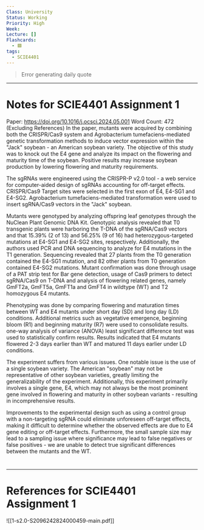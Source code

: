 ```yaml
---
Class: University
Status: Working
Priority: High
Week: 
Lecture: []
Flashcards:
  - 🟩
tags:
  - SCIE4401
---
```

> Error generating daily quote

---
# Notes for SCIE4401 Assignment 1
Paper: https://doi.org/10.1016/j.ocsci.2024.05.001
Word Count: 472 (Excluding References)
In the paper, mutants were acquired by combining both the CRISPR/Cas9 system and Agrobacterium tumefaciens-mediated genetic transformation methods to induce vector expression within the "Jack" soybean - an American soybean variety. The objective of this study was to knock out the E4 gene and analyze its impact on the flowering and maturity time of the soybean. Positive results may increase soybean production by lowering flowering and maturity requirements.

The sgRNAs were engineered using the CRISPR-P v2.0 tool - a web service for computer-aided design of sgRNAs accounting for off-target effects. CRISPR/Cas9 Target sites were selected in the first exon of E4, E4-SG1 and E4-SG2. Agrobacterium tumefaciens-mediated transformation were used to insert sgRNA/Cas9 vectors in the "Jack" soybean.

Mutants were genotyped by analyzing offspring leaf genotypes through the NuClean Plant Genomic DNA Kit.  Genotypic analysis revealed that T0 transgenic plants were harboring the T-DNA of the sgRNA/Cas9 vectors and that 15.39% (2 of 13) and 56.25% (9 of 16) had heterozygous-targeted mutations at E4-SG1 and E4-SG2 sites, respectively. Additionally, the authors used PCR and DNA sequencing to analyze for E4 mutations in the T1 generation. Sequencing revealed that 27 plants from the T0 generation contained the E4-SG1 mutation, and 82 other plants from T0 generation contained E4-SG2 mutations. Mutant confirmation was done through usage of a PAT strip test for Bar gene detection, usage of Cas9 primers to detect sgRNA/Cas9 on T-DNA and analysis of flowering related genes, namely GmFT2a, GmFT5a, GmFT1a and GmFT4 in wildtype (WT) and T2 homozygous E4 mutants.

Phenotyping was done by comparing flowering and maturation times between WT and E4 mutants under short day (SD) and long day (LD) conditions. Additional metrics such as vegetative emergence, beginning bloom (R1) and beginning maturity (R7) were used to consolidate results. one-way analysis of variance (ANOVA) least significant difference test was used to statistically confirm results. Results indicated that E4 mutants flowered 2-3 days earlier than WT and matured 11 days earlier under LD conditions.

The experiment suffers from various issues. One notable issue is the use of a single soybean variety. The American "soybean" may not be representative of other soybean varieties, greatly limiting the generalizability of the experiment. Additionally, this experiment primarily involves a single gene, E4, which may not always be the most prominent gene involved in flowering and maturity in other soybean variants - resulting in incomprehensive results. 

Improvements to the experimental design such as using a control group with a non-targeting sgRNA could eliminate unforeseen off-target effects, making it difficult to determine whether the observed effects are due to E4 gene editing or off-target effects. Furthermore, the small sample size may lead to a sampling issue where significance may lead to false negatives or false positives - we are unable to detect true significant differences between the mutants and the WT.
# 

---
# References for SCIE4401 Assignment 1
![[1-s2.0-S2096242824000459-main.pdf]]